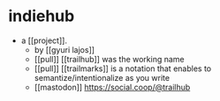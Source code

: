 # indiehub

- a [[project]].
  - by [[gyuri lajos]]
  - [[pull]] [[trailhub]] was the working name
  - [[pull]] [[trailmarks]] is a notation that enables to semantize/intentionalize as you write
  - [[mastodon]] https://social.coop/@trailhub

